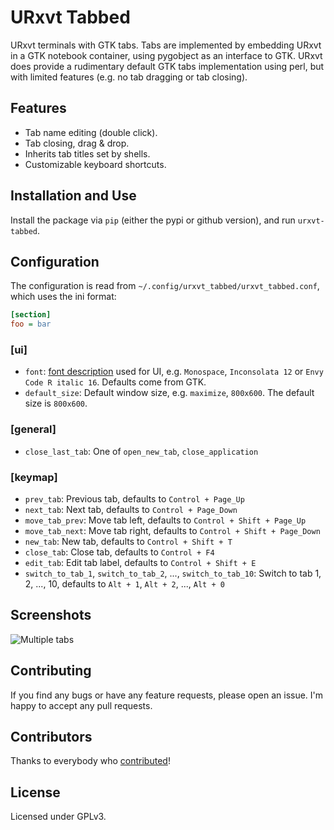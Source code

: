 # URxvt Tabbed

URxvt terminals with GTK tabs.
Tabs are implemented by embedding URxvt in a GTK notebook container, using pygobject as an interface to GTK.
URxvt does provide a rudimentary default GTK tabs implementation using perl, but with limited features (e.g. no tab dragging or tab closing).

## Features

- Tab name editing (double click).
- Tab closing, drag & drop.
- Inherits tab titles set by shells.
- Customizable keyboard shortcuts.

## Installation and Use

Install the package via `pip` (either the pypi or github version), and run `urxvt-tabbed`.

## Configuration

The configuration is read from `~/.config/urxvt_tabbed/urxvt_tabbed.conf`, which uses the ini format:

```ini
[section]
foo = bar
```

### [ui]

- `font`: [font description][font-desc] used for UI, e.g. `Monospace`, `Inconsolata 12` or `Envy Code R italic 16`. Defaults come from GTK.
- `default_size`: Default window size, e.g. `maximize`, `800x600`. The default size is `800x600`.

[font-desc]: http://www.pygtk.org/docs/pygtk/class-pangofontdescription.html

### [general]

- `close_last_tab`: One of `open_new_tab`, `close_application`

### [keymap]

- `prev_tab`: Previous tab, defaults to `Control + Page_Up`
- `next_tab`: Next tab, defaults to `Control + Page_Down`
- `move_tab_prev`: Move tab left, defaults to `Control + Shift + Page_Up`
- `move_tab_next`: Move tab right, defaults to `Control + Shift + Page_Down`
- `new_tab`: New tab, defaults to `Control + Shift + T`
- `close_tab`: Close tab, defaults to `Control + F4`
- `edit_tab`: Edit tab label, defaults to `Control + Shift + E`
- `switch_to_tab_1`, `switch_to_tab_2`, ..., `switch_to_tab_10`: Switch to tab 1, 2, ..., 10, defaults to `Alt + 1`, `Alt + 2`, ..., `Alt + 0`

## Screenshots

![Multiple tabs](https://raw.githubusercontent.com/simonzack/urxvt-tabbed/master/screenshots/screenshot.png)

## Contributing

If you find any bugs or have any feature requests, please open an issue.
I'm happy to accept any pull requests.

## Contributors

Thanks to everybody who [contributed](https://github.com/simonzack/urxvt-tabbed/graphs/contributors)!

## License

Licensed under GPLv3.
